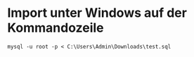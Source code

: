 # Import unter Windows auf der Kommandozeile 

```
mysql -u root -p < C:\Users\Admin\Downloads\test.sql
```
